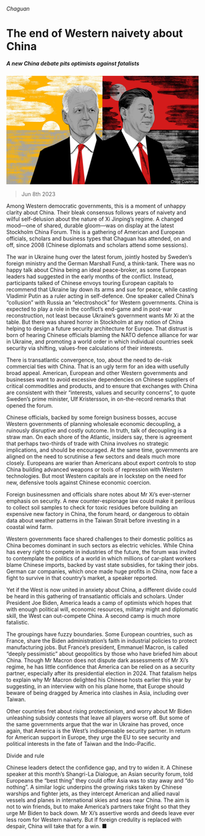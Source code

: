 ###### Chaguan

# The end of Western naivety about China 

##### A new China debate pits optimists against fatalists 

![image](images/20230610_CND000.jpg) 

> Jun 8th 2023 

Among Western democratic governments, this is a moment of unhappy clarity about China. Their bleak consensus follows years of naivety and wilful self-delusion about the nature of Xi Jinping’s regime. A changed mood—one of shared, durable gloom—was on display at the latest Stockholm China Forum. This is a gathering of American and European officials, scholars and business types that Chaguan has attended, on and off, since 2008 (Chinese diplomats and scholars attend some sessions). 

The war in Ukraine hung over the latest forum, jointly hosted by Sweden’s foreign ministry and the German Marshall Fund, a think-tank. There was no happy talk about China being an ideal peace-broker, as some European leaders had suggested in the early months of the conflict. Instead, participants talked of Chinese envoys touring European capitals to recommend that Ukraine lay down its arms and sue for peace, while casting Vladimir Putin as a ruler acting in self-defence. One speaker called China’s “collusion” with Russia an “electroshock” for Western governments. China is expected to play a role in the conflict’s end-game and in post-war reconstruction, not least because Ukraine’s government wants Mr Xi at the table. But there was shared horror in Stockholm at any notion of China helping to design a future security architecture for Europe. That distrust is born of hearing Chinese officials blaming the NATO defence alliance for war in Ukraine, and promoting a world order in which individual countries seek security via shifting, values-free calculations of their interests.

There is transatlantic convergence, too, about the need to de-risk commercial ties with China. That is an ugly term for an idea with usefully broad appeal. American, European and other Western governments and businesses want to avoid excessive dependencies on Chinese suppliers of critical commodities and products, and to ensure that exchanges with China are consistent with their “interests, values and security concerns”, to quote Sweden’s prime minister, Ulf Kristersson, in on-the-record remarks that opened the forum. 

Chinese officials, backed by some foreign business bosses, accuse Western governments of planning wholesale economic decoupling, a ruinously disruptive and costly outcome. In truth, talk of decoupling is a straw man. On each shore of the Atlantic, insiders say, there is agreement that perhaps two-thirds of trade with China involves no strategic implications, and should be encouraged. At the same time, governments are aligned on the need to scrutinise a few sectors and deals much more closely. Europeans are warier than Americans about export controls to stop China building advanced weapons or tools of repression with Western technologies. But most Western capitals are in lockstep on the need for new, defensive tools against Chinese economic coercion. 

Foreign businessmen and officials share notes about Mr Xi’s ever-sterner emphasis on security. A new counter-espionage law could make it perilous to collect soil samples to check for toxic residues before building an expensive new factory in China, the forum heard, or dangerous to obtain data about weather patterns in the Taiwan Strait before investing in a coastal wind farm.

Western governments face shared challenges to their domestic politics as China becomes dominant in such sectors as electric vehicles. While China has every right to compete in industries of the future, the forum was invited to contemplate the politics of a world in which millions of car-plant workers blame Chinese imports, backed by vast state subsidies, for taking their jobs. German car companies, which once made huge profits in China, now face a fight to survive in that country’s market, a speaker reported. 

Yet if the West is now united in anxiety about China, a different divide could be heard in this gathering of transatlantic officials and scholars. Under President Joe Biden, America leads a camp of optimists which hopes that with enough political will, economic resources, military might and diplomatic skill, the West can out-compete China. A second camp is much more fatalistic. 

The groupings have fuzzy boundaries. Some European countries, such as France, share the Biden administration’s faith in industrial policies to protect manufacturing jobs. But France’s president, Emmanuel Macron, is called “deeply pessimistic” about geopolitics by those who have briefed him about China. Though Mr Macron does not dispute dark assessments of Mr Xi’s regime, he has little confidence that America can be relied on as a security partner, especially after its presidential election in 2024. That fatalism helps to explain why Mr Macron delighted his Chinese hosts earlier this year by suggesting, in an interview with  on his plane home, that Europe should beware of being dragged by America into clashes in Asia, including over Taiwan.

Other countries fret about rising protectionism, and worry about Mr Biden unleashing subsidy contests that leave all players worse off. But some of the same governments argue that the war in Ukraine has proved, once again, that America is the West’s indispensable security partner. In return for American support in Europe, they urge the EU to see security and political interests in the fate of Taiwan and the Indo-Pacific.

Divide and rule

Chinese leaders detect the confidence gap, and try to widen it. A Chinese speaker at this month’s Shangri-La Dialogue, an Asian security forum, told Europeans the “best thing” they could offer Asia was to stay away and “do nothing”. A similar logic underpins the growing risks taken by Chinese warships and fighter jets, as they intercept American and allied naval vessels and planes in international skies and seas near China. The aim is not to win friends, but to make America’s partners take fright so that they urge Mr Biden to back down. Mr Xi’s assertive words and deeds leave ever less room for Western naivety. But if foreign credulity is replaced with despair, China will take that for a win. ■







